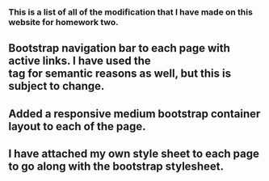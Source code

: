 ### This is a list of all of the modification that I have made on this website for homework two.

## Bootstrap navigation bar to each page with active links. I have used the <nav> tag for semantic reasons as well, but this is subject to change.
## Added a responsive medium bootstrap container layout to each of the page.
## I have attached my own style sheet to each page to go along with the bootstrap stylesheet.